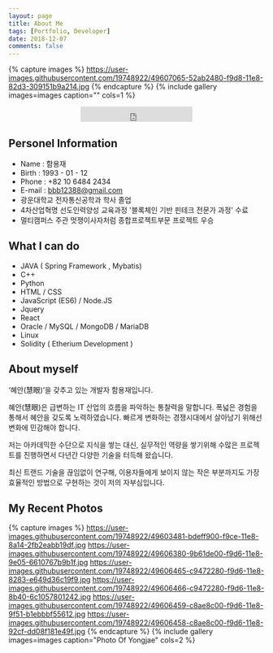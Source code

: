 ```yaml
---
layout: page
title: About Me
tags: [Portfolio, Developer]
date: 2018-12-07
comments: false
---
```

    
<!-- <center><a href="http://taylantatli.github.io/Moon"><b>Moon</b></a> is a minimal, one column jekyll theme.</center> -->
{% capture images %}
    https://user-images.githubusercontent.com/19748922/49607065-52ab2480-f9d8-11e8-82d3-309151b9a214.jpg
{% endcapture %}
{% include gallery images=images caption="" cols=1 %}

<center><iframe src="https://ghbtns.com/github-btn.html?user=hamyongjae&type=follow&count=true&size=large" frameborder="0" scrolling="0" width="220px" height="30px"></iframe></center>





## Personel Information

* Name : 함용재
* Birth : 1993 - 01 - 12
* Phone : +82 10 6484 2434
* E-mail : bbb12388@gmail.com
* 광운대학교 전자통신공학과 학사 졸업
* 4차산업혁명 선도인력양성 교육과정 '블록체인 기반 핀테크 전문가 과정' 수료
* 멀티캠퍼스 주관 멋쟁이사자처럼 종합프로젝트부문 프로젝트 우승





## What I can do

* JAVA ( Spring Framework , Mybatis)
* C++
* Python
* HTML / CSS
* JavaScript (ES6) / Node.JS
* Jquery
* React
* Oracle / MySQL / MongoDB / MariaDB
* Linux
* Solidity ( Etherium Development ) 





## About myself

‘혜안(慧眼)’을 갖추고 있는 개발자 함용재입니다.

혜안(慧眼)은 급변하는 IT 산업의 흐름을 파악하는 통찰력을 말합니다. 폭넓은 경험을 통해서 혜안을 갖도록 노력하였습니다. 빠르게 변화하는 경쟁시대에서 살아남기 위해선 변화에 민감해야 합니다. 

저는 아카데믹한 수단으로 지식을 쌓는 대신, 실무적인 역량을 쌓기위해 수많은 프로젝트를 진행하면서 다년간 다양한 기술을 터득해 왔습니다.

최신 트랜드 기술을 끊임없이 연구해, 이용자들에게 보이지 않는 작은 부분까지도 가장 효율적인 방법으로 구현하는 것이 저의 자부심입니다.





## My Recent Photos

{% capture images %}
    https://user-images.githubusercontent.com/19748922/49603481-bdeff900-f9ce-11e8-8a14-2fb2eabb19df.jpg
    https://user-images.githubusercontent.com/19748922/49606380-9b61de00-f9d6-11e8-9e05-6610767b9b1f.jpg
    https://user-images.githubusercontent.com/19748922/49606465-c9472280-f9d6-11e8-8283-e649d36c19f9.jpg
    https://user-images.githubusercontent.com/19748922/49606466-c9472280-f9d6-11e8-8b40-6c1057801242.jpg
    https://user-images.githubusercontent.com/19748922/49606459-c8ae8c00-f9d6-11e8-9f51-b1ebbbf55612.jpg
    https://user-images.githubusercontent.com/19748922/49606458-c8ae8c00-f9d6-11e8-92cf-dd08f181e49f.jpg
{% endcapture %}
{% include gallery images=images caption="Photo Of Yongjae" cols=2 %}
<!--
See a [live version of Moon](http://taylantatli.github.io/Moon) hosted on GitHub.

## Getting Started

To learn how to install and use this theme check out the [Setup Guide](http://taylantatli.me/Moon/moon-theme/) for more information.
      
[Install Moon](https://github.com/TaylanTatli/Moon){: .btn} -->
